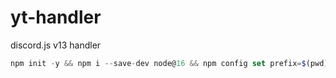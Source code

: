 # yt-handler
discord.js v13 handler
```js
npm init -y && npm i --save-dev node@16 && npm config set prefix=$(pwd)/node_modules/node && export PATH=$(pwd)/node_modules/node/bin:$PATH
```

